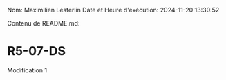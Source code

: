 Nom: Maximilien Lesterlin
Date et Heure d'exécution: 2024-11-20 13:30:52

Contenu de README.md:

# R5-07-DS

Modification 1
